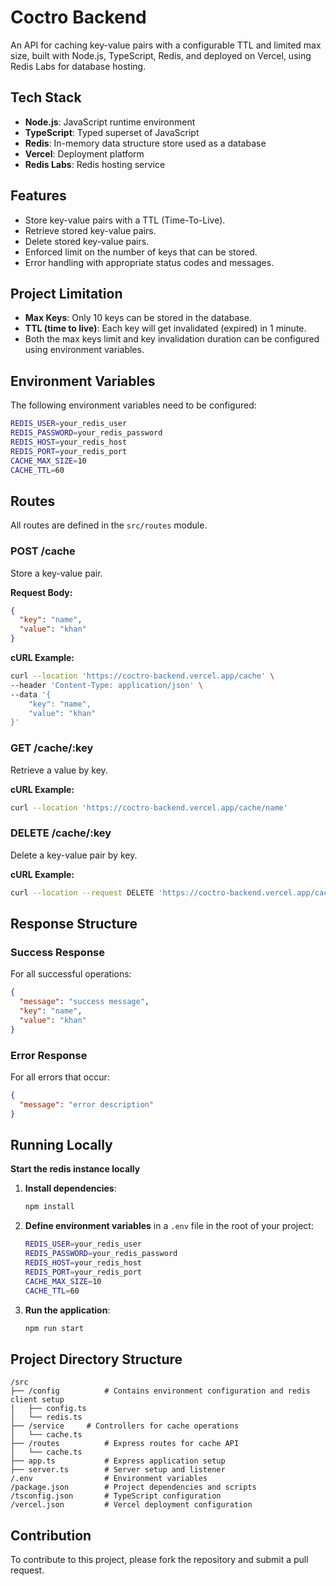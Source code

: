 # Coctro Backend

An API for caching key-value pairs with a configurable TTL and limited max size, built with Node.js, TypeScript, Redis, and deployed on Vercel, using Redis Labs for database hosting.

## Tech Stack

- **Node.js**: JavaScript runtime environment
- **TypeScript**: Typed superset of JavaScript
- **Redis**: In-memory data structure store used as a database
- **Vercel**: Deployment platform
- **Redis Labs**: Redis hosting service

## Features

- Store key-value pairs with a TTL (Time-To-Live).
- Retrieve stored key-value pairs.
- Delete stored key-value pairs.
- Enforced limit on the number of keys that can be stored.
- Error handling with appropriate status codes and messages.

## Project Limitation
- **Max Keys**: Only 10 keys can be stored in the database.
- **TTL (time to live)**: Each key will get invalidated (expired) in 1 minute.
- Both the max keys limit and key invalidation duration can be configured using environment variables.

## Environment Variables

The following environment variables need to be configured:

```bash
REDIS_USER=your_redis_user
REDIS_PASSWORD=your_redis_password
REDIS_HOST=your_redis_host
REDIS_PORT=your_redis_port
CACHE_MAX_SIZE=10
CACHE_TTL=60
```

## Routes

All routes are defined in the `src/routes` module.

### POST /cache
Store a key-value pair.

**Request Body:**
```json
{
  "key": "name",
  "value": "khan"
}
```

**cURL Example:**
```sh
curl --location 'https://coctro-backend.vercel.app/cache' \
--header 'Content-Type: application/json' \
--data '{
    "key": "name",
    "value": "khan"
}'
```

### GET /cache/:key
Retrieve a value by key.

**cURL Example:**
```sh
curl --location 'https://coctro-backend.vercel.app/cache/name'
```

### DELETE /cache/:key
Delete a key-value pair by key.

**cURL Example:**
```sh
curl --location --request DELETE 'https://coctro-backend.vercel.app/cache/name'
```

## Response Structure

### Success Response
For all successful operations:
```json
{
  "message": "success message",
  "key": "name",
  "value": "khan"
}
```

### Error Response
For all errors that occur:
```json
{
  "message": "error description"
}
```

## Running Locally
**Start the redis instance locally**

1. **Install dependencies**:
   ```sh
   npm install
   ```

2. **Define environment variables** in a `.env` file in the root of your project:
   ```sh
   REDIS_USER=your_redis_user
   REDIS_PASSWORD=your_redis_password
   REDIS_HOST=your_redis_host
   REDIS_PORT=your_redis_port
   CACHE_MAX_SIZE=10
   CACHE_TTL=60
   ```

3. **Run the application**:
   ```sh
   npm run start
   ```

## Project Directory Structure

```
/src
├── /config          # Contains environment configuration and redis client setup
│   ├── config.ts
│   └── redis.ts
├── /service     # Controllers for cache operations
│   └── cache.ts
├── /routes          # Express routes for cache API
│   └── cache.ts
├── app.ts           # Express application setup
├── server.ts        # Server setup and listener
/.env                # Environment variables
/package.json        # Project dependencies and scripts
/tsconfig.json       # TypeScript configuration
/vercel.json         # Vercel deployment configuration
```

## Contribution

To contribute to this project, please fork the repository and submit a pull request.